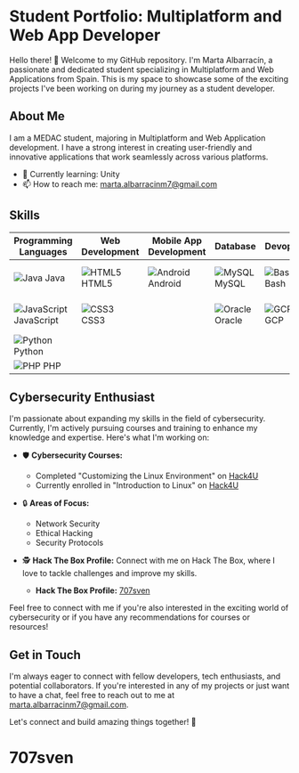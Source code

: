 # Student Portfolio: Multiplatform and Web App Developer

<!--![Profile Banner](link_to_banner_image)-->
Hello there! 👋 Welcome to my GitHub repository. I'm Marta Albarracín, a passionate and dedicated student specializing in Multiplatform and Web Applications from Spain. This is my space to showcase some of the exciting projects I've been working on during my journey as a student developer.

## About Me

I am a MEDAC student, majoring in Multiplatform and Web Application development. I have a strong interest in creating user-friendly and innovative applications that work seamlessly across various platforms.

- 🌱 Currently learning: Unity
- 📫 How to reach me: marta.albarracinm7@gmail.com
<!--
## Projects

### Project 1: [Project Name]

Brief description of the project, its purpose, and the technologies used. You can also include a screenshot or GIF of the project.

### GitHub Repository: [Link to Repository]
### Live Demo: [Link to Live Demo]

Project 2: [Project Name]

### Brief description of the project, its purpose, and the technologies used. You can also include a screenshot or GIF of the project.

GitHub Repository: [Link to Repository]
Live Demo: [Link to Live Demo]
-->
## Skills

| Programming Languages | Web Development | Mobile App Development | Database       | Devops              | Other          | Version Control  |
|-----------------------|-----------------|------------------------|----------------|---------------------|----------------|------------------|
| ![Java](https://img.icons8.com/color/24/java-coffee-cup-logo--v1.png) Java   | ![HTML5](https://img.icons8.com/color/24/html-5--v1.png) HTML5 | ![Android](https://img.icons8.com/color/24/android-os.png) Android | ![MySQL](https://img.icons8.com/color/24/mysql-logo.png) MySQL | ![Bash](https://img.icons8.com/color/24/bash.png) Bash | ![Linux](https://img.icons8.com/color/24/linux--v1.png) Linux | ![Git](https://img.icons8.com/color/24/git.png) Git |
| ![JavaScript](https://img.icons8.com/color/24/javascript--v1.png) JavaScript | ![CSS3](https://img.icons8.com/color/24/css3.png) CSS3 |                    | ![Oracle](https://img.icons8.com/color/24/oracle-logo.png) Oracle | ![GCP](https://img.icons8.com/color/24/google-cloud.png) GCP  |                | ![GitHub](https://img.icons8.com/material-outlined/24/github.png) GitHub |
| ![Python](https://img.icons8.com/color/24/python--v1.png)Python  |                 |                    |                |                     |                |                  |
| ![PHP](https://img.icons8.com/parakeet/24/php.png) PHP     |                 |                    |                |                     |                |                  |

## Cybersecurity Enthusiast

I'm passionate about expanding my skills in the field of cybersecurity. Currently, I'm actively pursuing courses and training to enhance my knowledge and expertise. Here's what I'm working on:

- 🛡️ **Cybersecurity Courses:**
  - Completed "Customizing the Linux Environment" on [Hack4U](https://hack4u.io/cursos/personalizacion-de-entorno-en-linux/)
  - Currently enrolled in "Introduction to Linux" on [Hack4U](https://hack4u.io/cursos/introduccion-a-linux/)

- 🔒 **Areas of Focus:**
  - Network Security
  - Ethical Hacking
  - Security Protocols

- 🕵️ **Hack The Box Profile:**
  Connect with me on Hack The Box, where I love to tackle challenges and improve my skills.
  - **Hack The Box Profile:** [707sven](https://app.hackthebox.com/users/1350770)

Feel free to connect with me if you're also interested in the exciting world of cybersecurity or if you have any recommendations for courses or resources!

## Get in Touch

I'm always eager to connect with fellow developers, tech enthusiasts, and potential collaborators. If you're interested in any of my projects or just want to have a chat, feel free to reach out to me at marta.albarracinm7@gmail.com.

Let's connect and build amazing things together! 🚀
# 707sven
